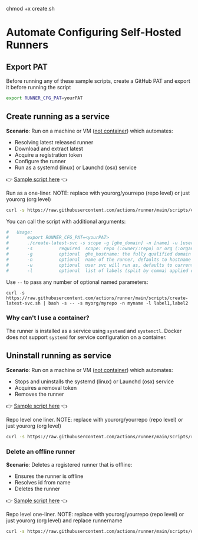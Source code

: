chmod +x create.sh

# Automate Configuring Self-Hosted Runners

## Export PAT

Before running any of these sample scripts, create a GitHub PAT and export it before running the script

```bash
export RUNNER_CFG_PAT=yourPAT
```

## Create running as a service

**Scenario**: Run on a machine or VM ([not container](#why-cant-i-use-a-container)) which automates:

- Resolving latest released runner
- Download and extract latest
- Acquire a registration token
- Configure the runner
- Run as a systemd (linux) or Launchd (osx) service

:point_right: [Sample script here](../scripts/create-latest-svc.sh) :point_left:

Run as a one-liner. NOTE: replace with yourorg/yourrepo (repo level) or just yourorg (org level)

```bash
curl -s https://raw.githubusercontent.com/actions/runner/main/scripts/create-latest-svc.sh | bash -s yourorg/yourrepo
```

You can call the script with additional arguments:

```bash
#   Usage:
#       export RUNNER_CFG_PAT=<yourPAT>
#       ./create-latest-svc -s scope -g [ghe_domain] -n [name] -u [user] -l [labels]
#       -s          required  scope: repo (:owner/:repo) or org (:organization)
#       -g          optional  ghe_hostname: the fully qualified domain name of your GitHub Enterprise Server deployment
#       -n          optional  name of the runner, defaults to hostname
#       -u          optional  user svc will run as, defaults to current
#       -l          optional  list of labels (split by comma) applied on the runner"
```

Use `--` to pass any number of optional named parameters:

```
curl -s https://raw.githubusercontent.com/actions/runner/main/scripts/create-latest-svc.sh | bash -s -- -s myorg/myrepo -n myname -l label1,label2
```

### Why can't I use a container?

The runner is installed as a service using `systemd` and `systemctl`. Docker does not support `systemd` for service configuration on a container.

## Uninstall running as service

**Scenario**: Run on a machine or VM ([not container](#why-cant-i-use-a-container)) which automates:

- Stops and uninstalls the systemd (linux) or Launchd (osx) service
- Acquires a removal token
- Removes the runner

:point_right: [Sample script here](../scripts/remove-svc.sh) :point_left:

Repo level one liner. NOTE: replace with yourorg/yourrepo (repo level) or just yourorg (org level)

```bash
curl -s https://raw.githubusercontent.com/actions/runner/main/scripts/remove-svc.sh | bash -s yourorg/yourrepo
```

### Delete an offline runner

**Scenario**: Deletes a registered runner that is offline:

- Ensures the runner is offline
- Resolves id from name
- Deletes the runner

:point_right: [Sample script here](../scripts/delete.sh) :point_left:

Repo level one-liner. NOTE: replace with yourorg/yourrepo (repo level) or just yourorg (org level) and replace runnername

```bash
curl -s https://raw.githubusercontent.com/actions/runner/main/scripts/delete.sh | bash -s yourorg/yourrepo runnername
```
